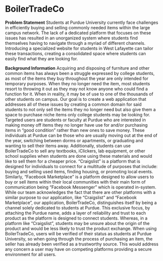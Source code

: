# BoilerTradeCo

**Problem Statement**
Students at Purdue University currently face challenges in efficiently buying and selling commonly needed items within the large campus network. The lack of a dedicated platform that focuses on these issues has resulted in an unorganized system where students find themselves having to navigate through a myriad of different channels. Introducing a specialized website for students in West Lafayette can tailor these transactions, creating a consolidated space where students can easily find what they are looking for.

**Background Information**
Acquiring and disposing of furniture and other common items has always been a struggle expressed by college students, as most of the items they buy throughout the year are only intended for temporary purposes. When they no longer need the item, most students resort to throwing it out as they may not know anyone who could find a function for it. When in reality, it may be of use to one of the thousands of other students on campus. Our goal is to create a web application that addresses all of these issues by creating a common domain for said students to not only sell the items they no longer need but also give them a space to purchase niche items only college students may be looking for. Targeted users are students or faculty at Purdue who are interested in making money off items they no longer have use for and/or purchasing items in “good condition” rather than new ones to save money. These individuals at Purdue can be those who are usually moving out at the end of the year, switching between dorms or apartments, or graduating and wanting to sell their items away. Additionally, students can use BoilerTradeCo to sell any textbooks, iClickers, lab equipment, or other school supplies when students are done using these materials and would like to sell them for a cheaper price.
“Craigslist” is a platform that is designed for individuals to connect for a multitude of purposes that include: buying and selling used items, finding housing, or promoting local events. Similarly, “Facebook Marketplace” is a platform designed to allow users to buy or sell items within their local communities with their main form of communication being “Facebook Messenger” which is operated in-system. While our team acknowledges the fact that there are other platforms with a similar purpose to our application, like “Craigslist” and “Facebook Marketplace”, our application, BoilerTradeCo, distinguishes itself by being a channel solely dedicated to students at Purdue. This exclusive focus, by attaching the Purdue name, adds a layer of reliability and trust to each product as the platform is designed to connect students. Whereas, in a platform like “Craigslist”, students may be unsure about the origin of the product and would be less likely to trust the product exchange. When using BoilerTradeCo, users will be verified of their status as students at Purdue University, so when going through the process of purchasing an item, the seller has already been verified as a trustworthy source. This would address any concern a user may have on competing platforms providing a secure environment for all users. 
